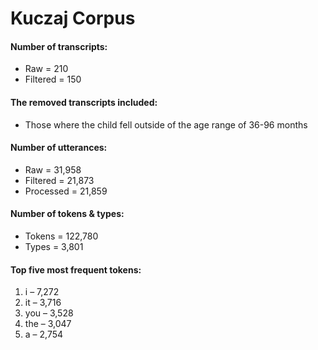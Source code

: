 
# Kuczaj Corpus

#### Number of transcripts:

  - Raw = 210
  - Filtered = 150

#### The removed transcripts included:

  - Those where the child fell outside of the age range of 36-96 months

#### Number of utterances:

  - Raw = 31,958
  - Filtered = 21,873
  - Processed = 21,859

#### Number of tokens & types:

  - Tokens = 122,780
  - Types = 3,801

#### Top five most frequent tokens:

1.  i – 7,272
2.  it – 3,716
3.  you – 3,528
4.  the – 3,047
5.  a – 2,754
